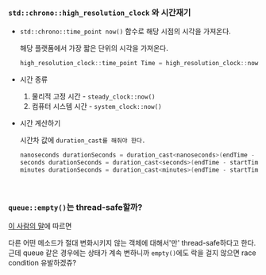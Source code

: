 ### `std::chrono::high_resolution_clock` 와 시간재기

- `std::chrono::time_point now()` 함수로 해당 시점의 시각을 가져온다. 

  해당 플랫폼에서 가장 짧은 단위의 시각을 가져온다.

  ```c++
  high_resolution_clock::time_point Time = high_resolution_clock::now();
  ```

- 시간 종류

  1. 물리적 고정 시간 - `steady_clock::now()`
  2. 컴퓨터 시스템 시간 - `system_clock::now()`

- 시간 계산하기

  시간차 값에 `duration_cast를 해줘야 한다.`

  ```c++
  nanoseconds durationSeconds = duration_cast<nanoseconds>(endTime - startTime);
  seconds durationSeconds = duration_cast<seconds>(endTime - startTime);
  minutes durationSeconds = duration_cast<minutes>(endTime - startTime);
  ```

<br>

### `queue::empty()`는 thread-safe할까?

[이 사람의 말](https://stackoverflow.com/questions/4355399/why-is-stdqueueempty-not-thread-safe-shouldnt-const-functions-be-thread)에 따르면

다른 어떤 메소드가 절대 변화시키지 않는 객체에 대해서'만' thread-safe하다고 한다. 근데 queue 같은 경우에는 상태가 계속 변하니까 `empty()`에도 락을 걸지 않으면 race condition 유발하겠쥬?

<br>